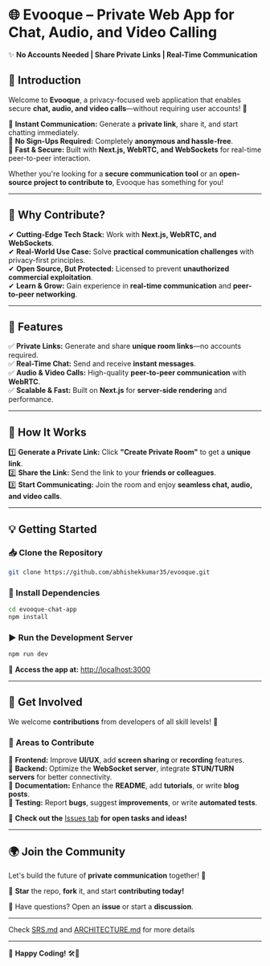# 🌐 Evooque – Private Web App for Chat, Audio, and Video Calling  

✨ **No Accounts Needed | Share Private Links | Real-Time Communication**  

## 🚀 Introduction  

Welcome to **Evooque**, a privacy-focused web application that enables secure **chat, audio, and video calls**—without requiring user accounts! 🎉  

🔹 **Instant Communication:** Generate a **private link**, share it, and start chatting immediately.  
🔹 **No Sign-Ups Required:** Completely **anonymous and hassle-free**.  
🔹 **Fast & Secure:** Built with **Next.js, WebRTC, and WebSockets** for real-time peer-to-peer interaction.  

Whether you're looking for a **secure communication tool** or an **open-source project to contribute to**, Evooque has something for you!  

---

## 🎯 Why Contribute?  

✔ **Cutting-Edge Tech Stack:** Work with **Next.js, WebRTC, and WebSockets**.  
✔ **Real-World Use Case:** Solve **practical communication challenges** with privacy-first principles.  
✔ **Open Source, But Protected:** Licensed to prevent **unauthorized commercial exploitation**.  
✔ **Learn & Grow:** Gain experience in **real-time communication** and **peer-to-peer networking**.  

---

## 🌟 Features  

✅ **Private Links:** Generate and share **unique room links**—no accounts required.  
✅ **Real-Time Chat:** Send and receive **instant messages**.  
✅ **Audio & Video Calls:** High-quality **peer-to-peer communication** with **WebRTC**.  
✅ **Scalable & Fast:** Built on **Next.js** for **server-side rendering** and performance.  

---

## 🔧 How It Works  

1️⃣ **Generate a Private Link:** Click **"Create Private Room"** to get a **unique link**.  
2️⃣ **Share the Link:** Send the link to your **friends or colleagues**.  
3️⃣ **Start Communicating:** Join the room and enjoy **seamless chat, audio, and video calls**.  

---

## 💡 Getting Started  

### 📥 Clone the Repository  

```bash
git clone https://github.com/abhishekkumar35/evooque.git
```

### 📌 Install Dependencies  

```bash
cd evooque-chat-app
npm install
```

### ▶ Run the Development Server  

```bash
npm run dev
```

🔗 **Access the app at:** [http://localhost:3000](http://localhost:3000)  

---

## 🤝 Get Involved  

We welcome **contributions** from developers of all skill levels! 🚀  

### 📌 Areas to Contribute  

🔹 **Frontend:** Improve **UI/UX**, add **screen sharing** or **recording** features.  
🔹 **Backend:** Optimize the **WebSocket server**, integrate **STUN/TURN servers** for better connectivity.  
🔹 **Documentation:** Enhance the **README**, add **tutorials**, or write **blog posts**.  
🔹 **Testing:** Report **bugs**, suggest **improvements**, or write **automated tests**.  

📌 **Check out the** [Issues tab](https://github.com/abhishekkumar35/evooque/issues) **for open tasks and ideas!**  

---

## 🌍 Join the Community  

Let's build the future of **private communication** together! 🚀  

🌟 **Star** the repo, **fork** it, and start **contributing today!**  

💬 Have questions? Open an **issue** or start a **discussion**.

---

Check [SRS.md](https://github.com/abhishekkumar35/evooque/blob/master/SRS.md) and [ARCHITECTURE.md](https://github.com/abhishekkumar35/evooque/blob/master/ARCHITECTURE.md) for more details

---

📢 **Happy Coding!** 🛠️🚀

